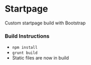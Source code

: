 # Startpage

Custom startpage build with Bootstrap

### Build Instructions
+ `npm install`
+ `grunt build`
+ Static files are now in build
